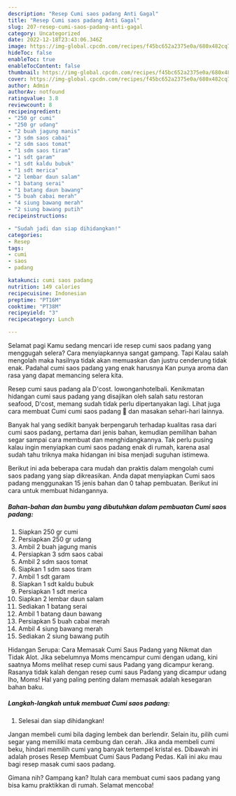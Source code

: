 ```yaml
---
description: "Resep Cumi saos padang Anti Gagal"
title: "Resep Cumi saos padang Anti Gagal"
slug: 207-resep-cumi-saos-padang-anti-gagal
category: Uncategorized
date: 2022-12-18T23:43:06.346Z
image: https://img-global.cpcdn.com/recipes/f45bc652a2375e0a/680x482cq70/cumi-saos-padang-foto-resep-utama.jpg
hideToc: false
enableToc: true
enableTocContent: false
thumbnail: https://img-global.cpcdn.com/recipes/f45bc652a2375e0a/680x482cq70/cumi-saos-padang-foto-resep-utama.jpg
cover: https://img-global.cpcdn.com/recipes/f45bc652a2375e0a/680x482cq70/cumi-saos-padang-foto-resep-utama.jpg
author: Admin
authorAv: notfound
ratingvalue: 3.8
reviewcount: 8
recipeingredient:
- "250 gr cumi"
- "250 gr udang"
- "2 buah jagung manis"
- "3 sdm saos cabai"
- "2 sdm saos tomat"
- "1 sdm saos tiram"
- "1 sdt garam"
- "1 sdt kaldu bubuk"
- "1 sdt merica"
- "2 lembar daun salam"
- "1 batang serai"
- "1 batang daun bawang"
- "5 buah cabai merah"
- "4 siung bawang merah"
- "2 siung bawang putih"
recipeinstructions:

- "Sudah jadi dan siap dihidangkan!"
categories:
- Resep
tags:
- cumi
- saos
- padang

katakunci: cumi saos padang 
nutrition: 149 calories
recipecuisine: Indonesian
preptime: "PT16M"
cooktime: "PT38M"
recipeyield: "3"
recipecategory: Lunch

---
```



Selamat pagi Kamu sedang mencari ide resep cumi saos padang yang menggugah selera? Cara menyiapkannya sangat gampang. Tapi Kalau salah mengolah maka hasilnya tidak akan memuaskan dan justru cenderung tidak enak. Padahal cumi saos padang yang enak harusnya Kan punya aroma dan rasa yang dapat memancing selera kita.


Resep cumi saus padang ala D&#39;cost. lowonganhotelbali. Kenikmatan hidangan cumi saus padang yang disajikan oleh salah satu restoran seafood, D&#39;cost, memang sudah tidak perlu dipertanyakan lagi. Lihat juga cara membuat Cumi cumi saos padang 🦑 dan masakan sehari-hari lainnya.

Banyak hal yang sedikit banyak berpengaruh terhadap kualitas rasa dari cumi saos padang, pertama dari jenis bahan, kemudian pemilihan bahan segar sampai cara membuat dan menghidangkannya. Tak perlu pusing kalau ingin menyiapkan cumi saos padang enak di rumah, karena asal sudah tahu triknya maka hidangan ini bisa menjadi suguhan istimewa.


Berikut ini ada beberapa cara mudah dan praktis dalam mengolah cumi saos padang yang siap dikreasikan. Anda dapat menyiapkan Cumi saos padang menggunakan 15 jenis bahan dan 0 tahap pembuatan. Berikut ini cara untuk membuat hidangannya.

<!--inarticleads1-->

##### Bahan-bahan dan bumbu yang dibutuhkan dalam pembuatan Cumi saos padang:

1. Siapkan 250 gr cumi
1. Persiapkan 250 gr udang
1. Ambil 2 buah jagung manis
1. Persiapkan 3 sdm saos cabai
1. Ambil 2 sdm saos tomat
1. Siapkan 1 sdm saos tiram
1. Ambil 1 sdt garam
1. Siapkan 1 sdt kaldu bubuk
1. Persiapkan 1 sdt merica
1. Siapkan 2 lembar daun salam
1. Sediakan 1 batang serai
1. Ambil 1 batang daun bawang
1. Persiapkan 5 buah cabai merah
1. Ambil 4 siung bawang merah
1. Sediakan 2 siung bawang putih


Hidangan Serupa: Cara Memasak Cumi Saus Padang yang Nikmat dan Tidak Alot. Jika sebelumnya Moms mencampur cumi dengan udang, kini saatnya Moms melihat resep cumi saus Padang yang dicampur kerang. Rasanya tidak kalah dengan resep cumi saus Padang yang dicampur udang lho, Moms! Hal yang paling penting dalam memasak adalah kesegaran bahan baku. 

<!--inarticleads2-->

##### Langkah-langkah untuk membuat Cumi saos padang:


1. Selesai dan siap dihidangkan!

Jangan membeli cumi bila daging lembek dan berlendir. Selain itu, pilih cumi segar yang memiliki mata cembung dan cerah. Jika anda membeli cumi beku, hindari memilih cumi yang banyak tertempel kristal es. Dibawah ini adalah proses Resep Membuat Cumi Saus Padang Pedas. Kali ini aku mau bagi resep masak cumi saos padang. 

Gimana nih? Gampang kan? Itulah cara membuat cumi saos padang yang bisa kamu praktikkan di rumah. Selamat mencoba!
